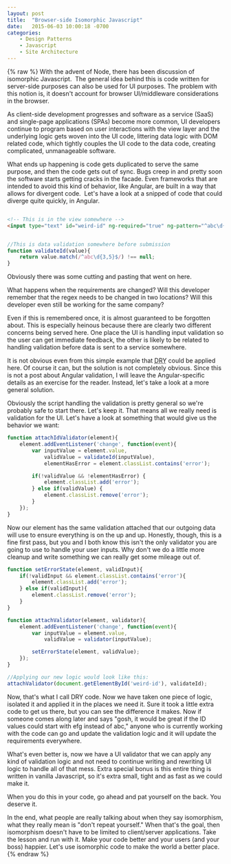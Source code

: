 ```yaml
---
layout: post
title:  "Browser-side Isomorphic Javascript"
date:   2015-06-03 10:00:18 -0700
categories:
    - Design Patterns
    - Javascript
    - Site Architecture
---
```

{% raw %}
With the advent of Node, there has been discussion of isomorphic Javascript.  The general idea behind this is code written for server-side purposes can also be used for UI purposes. The problem with this notion is, it doesn't account for browser UI/middleware considerations in the browser.

As client-side development progresses and software as a service (SaaS) and single-page applications (SPAs) become more common, UI developers continue to program based on user interactions with the view layer and the underlying logic gets woven into the UI code, littering data logic with DOM related code, which tightly couples the UI code to the data code, creating complicated, unmanageable software.

What ends up happening is code gets duplicated to serve the same purpose, and then the code gets out of sync. Bugs creep in and pretty soon the software starts getting cracks in the facade. Even frameworks that are intended to avoid this kind of behavior, like Angular, are built in a way that allows for divergent code.  Let's have a look at a snipped of code that could diverge quite quickly, in Angular.

```html

<!-- This is in the view somewhere -->
<input type="text" id="weird-id" ng-required="true" ng-pattern="^abc\d{3,5}$" />

```

```javascript

//This is data validation somewhere before submission
function validateId(value){
    return value.match(/^abc\d{3,5}$/) !== null;
}

```

Obviously there was some cutting and pasting that went on here.

What happens when the requirements are changed? Will this developer remember that the regex needs to be changed in two locations? Will this developer even still be working for the same company?

Even if this is remembered once, it is almost guaranteed to be forgotten about.  This is especially heinous because there are clearly two different concerns being served here.  One place the UI is handling input validation so the user can get immediate feedback, the other is likely to be related to handling validation before data is sent to a service somewhere.

It is not obvious even from this simple example that <acronym title="Don't Repeat Yourself">DRY</acronym> could be applied here. Of course it can, but the solution is not completely obvious.  Since this is not a post about Angular validation, I will leave the Angular-specific details as an exercise for the reader.  Instead, let's take a look at a more general solution.

Obviously the script handling the validation is pretty general so we're probably safe to start there. Let's keep it. That means all we really need is validation for the UI. Let's have a look at something that would give us the behavior we want:

```javascript
function attachIdValidator(element){
    element.addEventListener('change', function(event){
        var inputValue = element.value,
            validValue = validateId(inputValue),
            elementHasError = element.classList.contains('error');

        if(!validValue && !elementHasError) {
            element.classList.add('error');
        } else if(validValue) {
            element.classList.remove('error');
        }
    });
}
```

Now our element has the same validation attached that our outgoing data will use to ensure everything is on the up and up. Honestly, though, this is a fine first pass, but you and I both know this isn't the only validator you are going to use to handle your user inputs. Why don't we do a little more cleanup and write something we can really get some mileage out of.

```javascript
function setErrorState(element, validInput){
    if(!validInput && element.classList.contains('error'){
        element.classList.add('error');
    } else if(validInput){
        element.classList.remove('error');
    }
}

function attachValidator(element, validator){
    element.addEventListener('change', function(event){
        var inputValue = element.value,
            validValue = validator(inputValue);

        setErrorState(element, validValue);
    });
}

//Applying our new logic would look like this:
attachValidator(document.getElementById('weird-id'), validateId);

```

Now, that's what I call DRY code. Now we have taken one piece of logic, isolated it and applied it in the places we need it. Sure it took a little extra code to get us there, but you can see the difference it makes.  Now if someone comes along later and says "gosh, it would be great if the ID values could start with efg instead of abc," anyone who is currently working with the code can go and update the validation logic and it will update the requirements everywhere.

What's even better is, now we have a UI validator that we can apply any kind of validation logic and not need to continue writing and rewriting UI logic to handle all of that mess. Extra special bonus is this entire thing is written in vanilla Javascript, so it's extra small, tight and as fast as we could make it.

When you do this in your code, go ahead and pat yourself on the back. You deserve it.

In the end, what people are really talking about when they say isomorphism, what they really mean is "don't repeat yourself." When that's the goal, then isomorphism doesn't have to be limited to client/server applications. Take the lesson and run with it. Make your code better and your users (and your boss) happier. Let's use isomorphic code to make the world a better place.
{% endraw %}
    